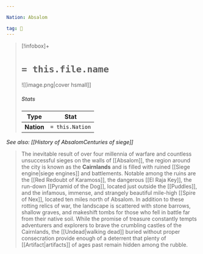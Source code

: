 ```yaml
---

Nation: Absalom

tag: 🌃
---
```


> [!infobox]+
> #  `= this.file.name`
> ![[image.png|cover hsmall]]
> ##### Stats
> Type | Stat |
> :---:|:---:|
> **Nation** | `= this.Nation` |



*See also: [[History of AbsalomCenturies of siege]]*
> The inevitable result of over four millennia of warfare and countless unsuccessful sieges on the walls of [[Absalom]], the region around the city is known as the **Cairnlands** and is filled with ruined [[Siege engine|siege engines]] and battlements. Notable among the ruins are the [[Red Redoubt of Karamoss]], the dangerous [[El Raja Key]], the run-down [[Pyramid of the Dog]], located just outside the [[Puddles]], and the infamous, immense, and strangely beautiful mile-high [[Spire of Nex]], located ten miles north of Absalom.
> In addition to these rotting relics of war, the landscape is scattered with stone barrows, shallow graves, and makeshift tombs for those who fell in battle far from their native soil. While the promise of treasure constantly tempts adventurers and explorers to brave the crumbling castles of the Cairnlands, the [[Undead|walking dead]] buried without proper consecration provide enough of a deterrent that plenty of [[Artifact|artifacts]] of ages past remain hidden among the rubble.








